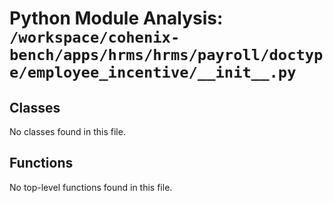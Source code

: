 # Python Module Analysis: `/workspace/cohenix-bench/apps/hrms/hrms/payroll/doctype/employee_incentive/__init__.py`

## Classes

No classes found in this file.


## Functions

No top-level functions found in this file.
